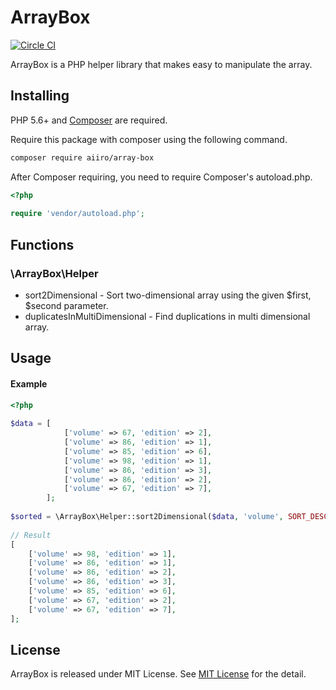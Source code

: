 ArrayBox
=======================

[![Circle CI](https://circleci.com/gh/aiiro/ArrayBox.svg?&style=shield)](https://circleci.com/gh/aiiro/ArrayBox)

ArrayBox is a PHP helper library that makes easy to manipulate the array.

## Installing 
PHP 5.6+ and [Composer](https://getcomposer.org/) are required.

Require this package with composer using the following command.
```bash
composer require aiiro/array-box
```

After Composer requiring, you need to require Composer's autoload.php.
```php
<?php 
  
require 'vendor/autoload.php';
```

## Functions

### \ArrayBox\Helper
* sort2Dimensional - Sort two-dimensional array using the given $first, $second parameter.
* duplicatesInMultiDimensional - Find duplications in multi dimensional array.

## Usage

#### Example
```php
<?php
  
$data = [
            ['volume' => 67, 'edition' => 2],
            ['volume' => 86, 'edition' => 1],
            ['volume' => 85, 'edition' => 6],
            ['volume' => 98, 'edition' => 1],
            ['volume' => 86, 'edition' => 3],
            ['volume' => 86, 'edition' => 2],
            ['volume' => 67, 'edition' => 7],
        ];
  
$sorted = \ArrayBox\Helper::sort2Dimensional($data, 'volume', SORT_DESC, 'edition', SORT_ASC);
  
// Result
[
    ['volume' => 98, 'edition' => 1],
    ['volume' => 86, 'edition' => 1],
    ['volume' => 86, 'edition' => 2],
    ['volume' => 86, 'edition' => 3],
    ['volume' => 85, 'edition' => 6],
    ['volume' => 67, 'edition' => 2],
    ['volume' => 67, 'edition' => 7],
];

```

## License
ArrayBox is released under MIT License. See [MIT License](LICENSE)
 for the detail.
